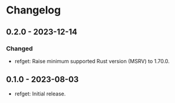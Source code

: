 # Changelog

## 0.2.0 - 2023-12-14

### Changed

  * refget: Raise minimum supported Rust version (MSRV) to 1.70.0.

## 0.1.0 - 2023-08-03

  * refget: Initial release.
